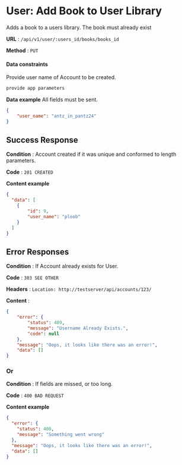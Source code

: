 # User: Add Book to User Library

Adds a book to a users library. The book must already exist

**URL** : `/api/v1/user/:users_id/books/books_id`

**Method** : `PUT`

#### Data constraints

Provide user name of Account to be created.

```javascript
provide app parameters
```

**Data example** All fields must be sent.

```json
{
    "user_name": "antz_in_pantz24"
}
```

## Success Response

**Condition** : Account created if it was unique and conformed to length parameters.

**Code** : `201 CREATED`

**Content example**

```json
{
  "data": [
    {
        "id": 9,
        "user_name": "ploob"
    }
  ]
}
```

## Error Responses

**Condition** : If Account already exists for User.

**Code** : `303 SEE OTHER`

**Headers** : `Location: http://testserver/api/accounts/123/`

**Content** :

```json
{
    "error": {
        "status": 409,
        "message": "Username Already Exists.",
        "code": null
    },
    "message": "Oops, it looks like there was an error!",
    "data": []
}
```

### Or

**Condition** : If fields are missed, or too long.

**Code** : `400 BAD REQUEST`

**Content example**

```json
{
  "error": {
    "status": 400,
    "message": "Something went wrong"
  },
  "message": "Oops, it looks like there was an error!",
  "data": []
}
```


